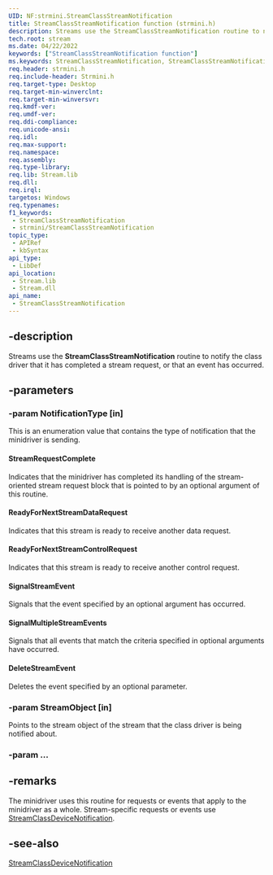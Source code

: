 ```yaml
---
UID: NF:strmini.StreamClassStreamNotification
title: StreamClassStreamNotification function (strmini.h)
description: Streams use the StreamClassStreamNotification routine to notify the class driver that it has completed a stream request, or that an event has occurred.
tech.root: stream
ms.date: 04/22/2022
keywords: ["StreamClassStreamNotification function"]
ms.keywords: StreamClassStreamNotification, StreamClassStreamNotification routine [Streaming Media Devices], strclass-routines_22bc1b48-b75e-4dce-9aae-16e16b1ca1f9.xml, stream.streamclassstreamnotification, strmini/StreamClassStreamNotification
req.header: strmini.h
req.include-header: Strmini.h
req.target-type: Desktop
req.target-min-winverclnt: 
req.target-min-winversvr: 
req.kmdf-ver: 
req.umdf-ver: 
req.ddi-compliance: 
req.unicode-ansi: 
req.idl: 
req.max-support: 
req.namespace: 
req.assembly: 
req.type-library: 
req.lib: Stream.lib
req.dll: 
req.irql: 
targetos: Windows
req.typenames: 
f1_keywords:
 - StreamClassStreamNotification
 - strmini/StreamClassStreamNotification
topic_type:
 - APIRef
 - kbSyntax
api_type:
 - LibDef
api_location:
 - Stream.lib
 - Stream.dll
api_name:
 - StreamClassStreamNotification
---
```


## -description

Streams use the **StreamClassStreamNotification** routine to notify the class driver that it has completed a stream request, or that an event has occurred.

## -parameters

### -param NotificationType [in]

This is an enumeration value that contains the type of notification that the minidriver is sending.

#### StreamRequestComplete

Indicates that the minidriver has completed its handling of the stream-oriented stream request block that is pointed to by an optional argument of this routine.

#### ReadyForNextStreamDataRequest

Indicates that this stream is ready to receive another data request.

#### ReadyForNextStreamControlRequest

Indicates that this stream is ready to receive another control request.

#### SignalStreamEvent

Signals that the event specified by an optional argument has occurred.

#### SignalMultipleStreamEvents

Signals that all events that match the criteria specified in optional arguments have occurred.

#### DeleteStreamEvent

Deletes the event specified by an optional parameter.

### -param StreamObject [in]

Points to the stream object of the stream that the class driver is being notified about.

### -param ...

## -remarks

The minidriver uses this routine for requests or events that apply to the minidriver as a whole. Stream-specific requests or events use [StreamClassDeviceNotification](./nf-strmini-streamclassdevicenotification.md).

## -see-also

[StreamClassDeviceNotification](./nf-strmini-streamclassdevicenotification.md)